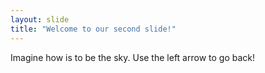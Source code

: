 ```yaml
---
layout: slide
title: "Welcome to our second slide!"
---
```

Imagine how is to be the sky.
Use the left arrow to go back!
